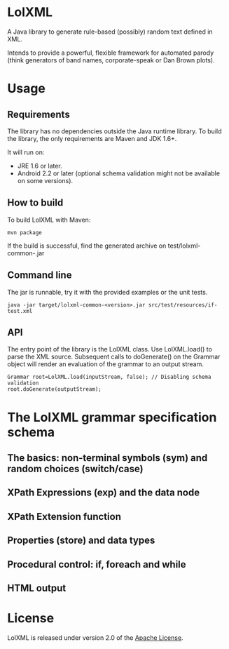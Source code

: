 LolXML
======

A Java library to generate rule-based (possibly) random text defined in XML.
 
Intends to provide a powerful, flexible framework for automated parody (think
generators of band names, corporate-speak or Dan Brown plots).

Usage
=====

Requirements
------------
The library has no dependencies outside the Java runtime library. To build the 
library, the only requirements are Maven and JDK 1.6+.

It will run on:

- JRE 1.6 or later.
- Android 2.2 or later (optional schema validation might not be available on some
versions).


How to build
------------

To build LolXML with Maven:

	mvn package

If the build is successful, find the generated archive 
on test/lolxml-common-<Version>.jar


Command line
------------

The jar is runnable, try it with the provided examples or the unit tests.

	java -jar target/lolxml-common-<version>.jar src/test/resources/if-test.xml 

API
---

The entry point of the library is the LolXML class. Use LolXML.load() to parse
the XML source. Subsequent calls to doGenerate() on the Grammar object will 
render an evaluation of the grammar to an output stream.

	Grammar root=LolXML.load(inputStream, false); // Disabling schema validation
	root.doGenerate(outputStream);

The LolXML grammar specification schema
=======================================

The basics: non-terminal symbols (sym) and random choices (switch/case)
-----------------------------------------------------------------------

XPath Expressions (exp) and the data node 
-----------------------------------------

XPath Extension function
------------------------

Properties (store) and data types
---------------------------------

Procedural control: if, foreach and while
-----------------------------------------

HTML output
-----------

License
=======

LolXML is released under version 2.0 of the [Apache License](http://www.apache.org/licenses/LICENSE-2.0).